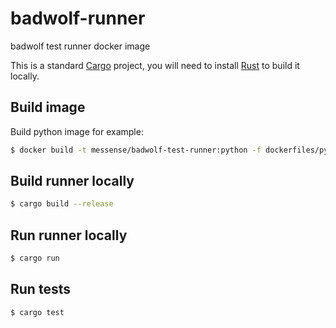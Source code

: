 # badwolf-runner

badwolf test runner docker image

This is a standard [Cargo](https://crates.io/) project,
 you will need to install [Rust](http://rust-lang.org/) to build it locally.


## Build image

Build python image for example:

```bash
$ docker build -t messense/badwolf-test-runner:python -f dockerfiles/python.Dockerfile .
```

## Build runner locally

```bash
$ cargo build --release
```

## Run runner locally

```bash
$ cargo run
```

## Run tests

```bash
$ cargo test
```
